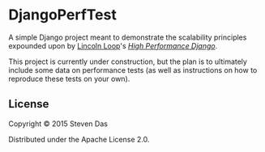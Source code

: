 # DjangoPerfTest

A simple Django project meant to demonstrate the scalability principles expounded upon by [Lincoln
Loop](https://lincolnloop.com/)'s *[High Performance Django](https://highperformancedjango.com/)*.

This project is currently under construction, but the plan is to ultimately include some data on performance
tests (as well as instructions on how to reproduce these tests on your own).

## License

Copyright © 2015 Steven Das

Distributed under the Apache License 2.0.
